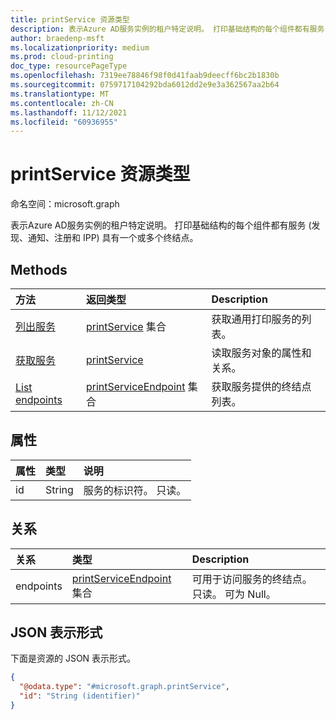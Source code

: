 ```yaml
---
title: printService 资源类型
description: 表示Azure AD服务实例的租户特定说明。 打印基础结构的每个组件都有服务 (例如发现、通知、注册和 IPP) 具有一个或多个终结点。
author: braedenp-msft
ms.localizationpriority: medium
ms.prod: cloud-printing
doc_type: resourcePageType
ms.openlocfilehash: 7319ee78846f98f0d41faab9deecff6bc2b1830b
ms.sourcegitcommit: 0759717104292bda6012dd2e9e3a362567aa2b64
ms.translationtype: MT
ms.contentlocale: zh-CN
ms.lasthandoff: 11/12/2021
ms.locfileid: "60936955"
---
```

# <a name="printservice-resource-type"></a>printService 资源类型

命名空间：microsoft.graph

表示Azure AD服务实例的租户特定说明。 打印基础结构的每个组件都有服务 (发现、通知、注册和 IPP) 具有一个或多个终结点。

## <a name="methods"></a>Methods
|方法|返回类型|Description|
|:---|:---|:---|
| [列出服务](../api/print-list-services.md) | [printService](printservice.md) 集合 | 获取通用打印服务的列表。 |
| [获取服务](../api/printservice-get.md) | [printService](printservice.md) | 读取服务对象的属性和关系。 |
| [List endpoints](../api/printservice-list-endpoints.md) | [printServiceEndpoint](printserviceendpoint.md) 集合 | 获取服务提供的终结点列表。 |

## <a name="properties"></a>属性
|属性|类型|说明|
|:---|:---|:---|
|id|String|服务的标识符。 只读。|

## <a name="relationships"></a>关系
|关系|类型|Description|
|:---|:---|:---|
|endpoints|[printServiceEndpoint](printserviceendpoint.md) 集合| 可用于访问服务的终结点。 只读。 可为 Null。|

## <a name="json-representation"></a>JSON 表示形式
下面是资源的 JSON 表示形式。
<!-- {
  "blockType": "resource",
  "keyProperty": "id",
  "@odata.type": "microsoft.graph.printService",
  "openType": false
}
-->
``` json
{
  "@odata.type": "#microsoft.graph.printService",
  "id": "String (identifier)"
}
```

